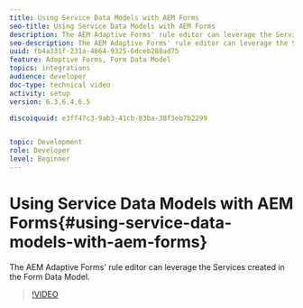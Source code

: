 ```yaml
---
title: Using Service Data Models with AEM Forms
seo-title: Using Service Data Models with AEM Forms
description: The AEM Adaptive Forms' rule editor can leverage the Services created in the Form Data Model.
seo-description: The AEM Adaptive Forms' rule editor can leverage the Services created in the Form Data Model.
uuid: fb4a331f-231a-4864-9325-6dceb288ad75
feature: Adaptive Forms, Form Data Model
topics: integrations
audience: developer
doc-type: technical video
activity: setup
version: 6.3,6.4,6.5

discoiquuid: e3ff47c3-9ab3-41cb-83ba-38f3eb7b2299


topic: Development
role: Developer
level: Beginner
---
```


# Using Service Data Models with AEM Forms{#using-service-data-models-with-aem-forms}

The AEM Adaptive Forms' rule editor can leverage the Services created in the Form Data Model.

>[!VIDEO](https://video.tv.adobe.com/v/17739/?quality=9&learn=on)

